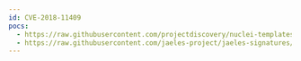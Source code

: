 ```yaml
---
id: CVE-2018-11409
pocs:
  - https://raw.githubusercontent.com/projectdiscovery/nuclei-templates/master/cves/2018/CVE-2018-11409.yaml
  - https://raw.githubusercontent.com/jaeles-project/jaeles-signatures/master/cves/splunk-info-leak-cve-2018-11409.yaml  - https://www.exploit-db.com/raw/44865
---
```

